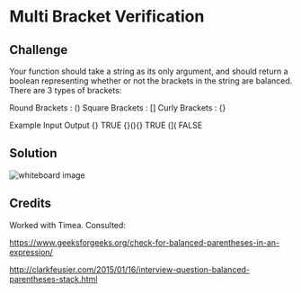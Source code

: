 # Multi Bracket Verification

## Challenge
Your function should take a string as its only argument, and should return a boolean representing whether or not the brackets in the string are balanced. There are 3 types of brackets:

Round Brackets : ()
Square Brackets : []
Curly Brackets : {}

Example
Input      Output
{}	       TRUE
{}(){}	   TRUE
(](	       FALSE

## Solution
![whiteboard image](multi-bracket-verification.jpg)

## Credits
Worked with Timea.
Consulted:

https://www.geeksforgeeks.org/check-for-balanced-parentheses-in-an-expression/

http://clarkfeusier.com/2015/01/16/interview-question-balanced-parentheses-stack.html
